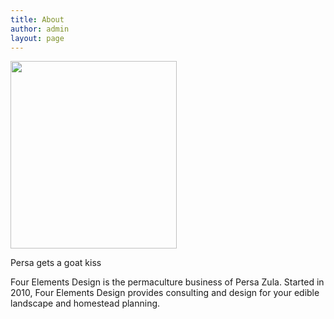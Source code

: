 ```yaml
---
title: About
author: admin
layout: page
---
```

<div class="mceTemp">
  <div id="attachment_95" class="wp-caption alignright" style="width: 276px">
    <a href="/images/2012/01/persa-goatie-kiss2.jpg" ><img class="size-medium wp-image-95 " title="Persa gets a goat kiss" src="/images/2012/01/persa-goatie-kiss2-266x300.jpg" alt="" width="266" height="300" /></a><p class="wp-caption-text">
      Persa gets a goat kiss
    </p>
  </div>
  
  <p>
    Four Elements Design is the permaculture business of Persa Zula. Started in 2010, Four Elements Design provides consulting and design for your edible landscape and homestead planning.
  </p>
</div>